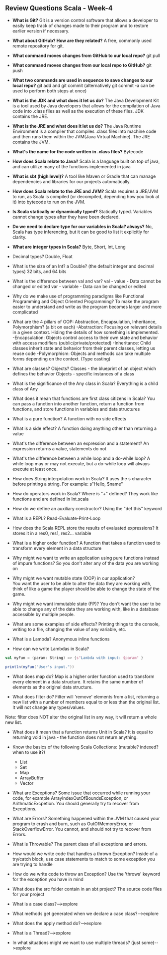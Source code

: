 
## Review Questions Scala - Week-4
- **What is Git?**
Git is a version control software that allows a developer to easily keep track of changes made to their program and to restore earlier version if necessary.

- **What about GitHub? How are they related?**
A free, commonly used remote repository for git.

- **What command moves changes from GitHub to our local repo?**
	git pull

- **What command moves changes from our local repo to GitHub?**
	git push

- **What two commands are used in sequence to save changes to our local repo?**
	git add and git commit (alternatively git commit -a can be used to perform both steps at once)

- **What is the JDK and what does it let us do?**
	The Java Development Kit is a tool used by Java developers that allows for the compilation of Java code into .class files as well as the execution of these files. JDK contains the JRE.

- **What is the JRE and what does it let us do?**
	The Java Runtime Environment is a compiler that compiles .class files into machine code and then runs them within the JVM(Java Virtual Machine). The JRE contains the JVM.

- **What's the name for the code written in .class files?**
Bytecode

- **How does Scala relate to Java?**
Scala is a language built on top of java, and can utilize many of the functions implemented in java

- **What is sbt (high level)?**
A tool like Maven or Gradle that can manage dependencies and libraries for our projects automatically.

- **How does Scala relate to the JRE and JVM?**
Scala requires a JRE/JVM to run, as Scala is compiled (or decompiled, depending how you look at it) into bytecode to run on the JVM.

- **Is Scala statically or dynamically typed?**
Statically typed. Variables cannot change types after they have been declared.

- **Do we need to declare type for our variables in Scala? always?**
No, Scala has type inferencing, but it can be good to list it explicitly for clarity.

- **What are integer types in Scala?**
Byte, Short, Int, Long

- Decimal types?
Double, Float

- What is the size of an Int? a Double? (the default integer and decimal types)
32 bits, and 64 bits

- What is the difference between val and var?
val - value - Data cannot be changed or edited
var - variable - Data can be changed or edited

- Why do we make use of programming paradigms like Functional Programming and Object Oriented Programming?
To make the program easier to understand and write as the program becomes larger and more complicated

- What are the 4 pillars of OOP: Abstraction, Encapsulation, Inheritance, Polymorphism? (a bit on each)
-Abstraction: Focusing on relevant details in a given context. Hiding the details of how something is implemented.
-Encapsulation: Objects control access to their own state and behavior with access modifiers (public/private/protected)
-Inheritance: Child classes inherit state and behavior from their parent classes, letting us reuse code
-Polymorphism: Objects and methods can take multiple forms depending on the context. (Type casting)
- What are classes? Objects?
Classes - the blueprint of an object which defines the behavior
Objects - specific instances of a class

- What is the significance of the Any class in Scala?
Everything is a child class of Any

- What does it mean that functions are first class citizens in Scala?
You can pass a function into another function, return a function from functions, and store functions in variables and data structures

- What is a pure function?
A function with no side effects

- What is a side effect?
A function doing anything other than returning a value

- What's the difference between an expression and a statement?
An expression returns a value, statements do not

- What's the difference between a while loop and a do-while loop?
A while loop may or may not execute, but a do-while loop will always execute at least once.

- How does String interpolation work in Scala?
It uses the s character before printing a string. For example: s"Hello, $name"

- How do operators work in Scala?  Where is "+" defined?
They work like functions and are defined in Int.scala

- How do we define an auxiliary constructor?
Using the "def this" keyword

- What is a REPL?
Read-Evaluate-Print-Loop

- How does the Scala REPL store the results of evaluated expressions?
It stores it in a res0, res1, res2... variable

- What is a higher order function?
A function that takes a function used to transform every element in a data structure

- Why might we want to write an application using pure functions instead of impure functions?
So you don't alter any of the data you are working on

- Why might we want mutable state (OOP) in our application?  
You want the user to be able to alter the data they are working with, think of like a game  the player should be able to change the state of the game.

- Why might we want immutable state (FP)?
You don't want the user to be able to change any of the data they are working with, like in a database accessible by multiple people.

- What are some examples of side effects?
Printing things to the console, writing to a file, changing the value of any variable, etc.

- What is a Lambda?
Anonymous inline functions

- How can we write Lambdas in Scala?
```scala
val myFun = (param: String) => {s"Lambda with input: $param" }

println(myFun("User's input."))
```
- What does map do?
Map is a higher order function used to transform every element in a data structure. It retains the same number of elements as the original data structure.

- What does filter do?
Filter will 'remove' elements from a list, returning a new list with a number of members equal to or less than the original list. It will not change any types/values.

Note: filter does NOT alter the original list in any way, it will return a whole new list.

- What does it mean that a function returns Unit in Scala?
It is equal to returning void in java - the function does not return anything.

- Know the basics of the following Scala Collections: (mutable? indexed? when to use it?)
  - List
  - Set
  - Map
  - ArrayBuffer
  - Vector

- What are Exceptions?
Some issue that occurred while running your code, for example ArrayIndexOutOfBoundsException, or ArithmaticExcpetion. You should generally try to recover from Exceptions.

- What are Errors?
Something happened within the JVM that caused your program to crash and burn, such as OutOfMemoryError, or StackOverflowError. You cannot, and should not try to recover from Errors.

- What is Throwable?
The parent class of all exceptions and errors.

- How would we write code that handles a thrown Exception?
Inside of a try/catch block, use case statements to match to some exception you are trying to handle

- How do we write code to throw an Exception?
Use the 'throws' keyword for the exception you have in mind

- What does the src folder contain in an sbt project?
The source code files for your project

- What is a case class?-->explore
- What methods get generated when we declare a case class?-->explore
- What does the apply method do?-->explore
- What is a Thread?-->explore
- In what situations might we want to use multiple threads? (just some)-->explore



